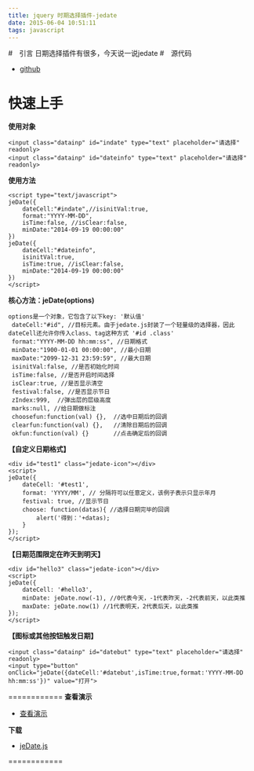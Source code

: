 ```yaml
---
title: jquery 时期选择插件-jedate
date: 2015-06-04 10:51:11
tags: javascript
---
```

#　引言
日期选择插件有很多，今天说一说jedate
#　源代码
* [github](https://github.com/singod/jeDate) 
# 快速上手

**使用对象**

    <input class="datainp" id="indate" type="text" placeholder="请选择"  readonly>
    <input class="datainp" id="dateinfo" type="text" placeholder="请选择"  readonly>
      
**使用方法**


    <script type="text/javascript">  
 	jeDate({
		dateCell:"#indate",//isinitVal:true,
		format:"YYYY-MM-DD",
		isTime:false, //isClear:false,
		minDate:"2014-09-19 00:00:00"
	})
 	jeDate({
		dateCell:"#dateinfo",
		isinitVal:true,
		isTime:true, //isClear:false,
		minDate:"2014-09-19 00:00:00"
	}) 
    </script>

**核心方法：jeDate(options)**

    options是一个对象，它包含了以下key: '默认值'
     dateCell:"#id", //目标元素。由于jedate.js封装了一个轻量级的选择器，因此dateCell还允许你传入class、tag这种方式 '#id .class'
     format:"YYYY-MM-DD hh:mm:ss", //日期格式
     minDate:"1900-01-01 00:00:00", //最小日期
     maxDate:"2099-12-31 23:59:59", //最大日期
     isinitVal:false, //是否初始化时间
     isTime:false, //是否开启时间选择
     isClear:true, //是否显示清空
     festival:false, //是否显示节日
     zIndex:999,  //弹出层的层级高度
     marks:null, //给日期做标注
     choosefun:function(val) {},  //选中日期后的回调
     clearfun:function(val) {},   //清除日期后的回调
     okfun:function(val) {}       //点击确定后的回调


**【自定义日期格式】**

    <div id="test1" class="jedate-icon"></div>
    <script>
    jeDate({
        dateCell: '#test1',
        format: 'YYYY/MM', // 分隔符可以任意定义，该例子表示只显示年月
        festival: true, //显示节日
        choose: function(datas){ //选择日期完毕的回调
            alert('得到：'+datas);
        }
    });
    </script>


**【日期范围限定在昨天到明天】**

    <div id="hello3" class="jedate-icon"></div>
    <script>
    jeDate({
        dateCell: '#hello3',
        minDate: jeDate.now(-1), //0代表今天，-1代表昨天，-2代表前天，以此类推
        maxDate: jeDate.now(1) //1代表明天，2代表后天，以此类推
    });
    </script>
    
    
**【图标或其他按钮触发日期】**

    <input class="datainp" id="datebut" type="text" placeholder="请选择"  readonly>
    <input type="button" onClick="jeDate({dateCell:'#datebut',isTime:true,format:'YYYY-MM-DD hh:mm:ss'})" value="打开">   

     
============
**查看演示**

* [查看演示](http://singod.github.io/jeDate/)   

**下载**

* [jeDate.js](https://github.com/singod/jeDate/blob/gh-pages/js/jeDate.js)

============

